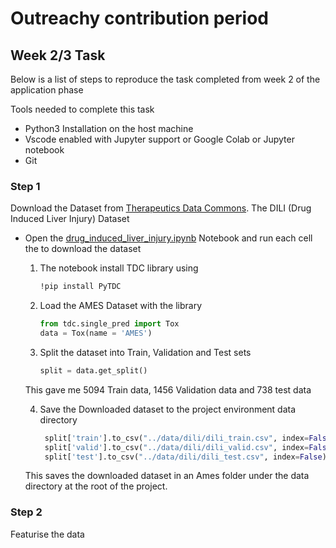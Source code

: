# Outreachy contribution period

## Week 2/3 Task
Below is a list of steps to reproduce the task completed from week 2 of the application phase

Tools needed to complete this task

- Python3 Installation on the host machine
- Vscode enabled with Jupyter support or Google Colab or Jupyter notebook
- Git

### Step 1
Download the Dataset from [Therapeutics Data Commons](https://tdcommons.ai/single_pred_tasks/tox#ames-mutagenicity). The DILI (Drug Induced Liver Injury) Dataset

- Open the [drug_induced_liver_injury.ipynb](notebooks/drug_induced_liver_injury.ipynb) Notebook and run each cell the to download the dataset

    1. The notebook install TDC library using
        ```bash
        !pip install PyTDC
        ```
    2. Load the AMES Dataset with the library
       ```python
       from tdc.single_pred import Tox
       data = Tox(name = 'AMES')
       ```
    3. Split the dataset into Train, Validation and Test sets
        ```python
        split = data.get_split()
        ```
    This gave me 5094 Train data, 1456 Validation data and 738 test data

    4. Save the Downloaded dataset to the project environment data directory
       ```python
        split['train'].to_csv("../data/dili/dili_train.csv", index=False)
        split['valid'].to_csv("../data/dili/dili_valid.csv", index=False)
        split['test'].to_csv("../data/dili/dili_test.csv", index=False)
       ```
    This saves the downloaded dataset in an Ames folder under the data directory at the root of the project.


### Step 2
Featurise the data

